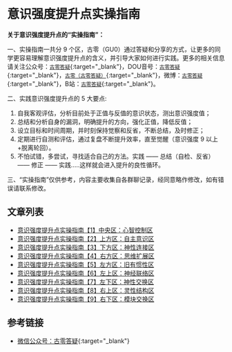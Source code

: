 # 意识强度提升点实操指南


**关于意识强度提升点的“实操指南”：**

一、实操指南一共分 9 个区，古零（GU0）通过答疑和分享的方式，让更多的同学更容易理解意识强度提升点的含义，并引导大家如何进行实践。更多的相关信息请关注公众号：[`古零答疑`](https://mp.weixin.qq.com/s?src=11&timestamp=1719292413&ver=5343&signature=uDrOvetLQOpMJa4a*9AgYfgmPOrq5MHGfUadJjEY0LkYFKGKUfVvAXlamK7mieXorEiOF-teIWeNAFZ0DgL4Aa8uMgzrOf2IYfK8ATvv0T83LhADJle-7qX7oa*aMiJ5&new=1){:target="_blank"}，DOU音号：[`古零答疑`](https://www.douyin.com/user/MS4wLjABAAAArrn7gFviGb8yRk1jHvCr4Db0e4lP9lyAKPaNTycdKwRepKjzTmxT8WUmVdKgKhoW){:target="_blank"}，[`古零（古零答疑）`](https://www.douyin.com/user/MS4wLjABAAAAh2dt_w8_ReT1HDFafAziSSc4Yg2EfRtPQsYa87M31-rd8vf7WQNRUSSFans0vnub){:target="_blank"}，微博：[`古零答疑`](https://weibo.com/u/1237469017){:target="_blank"}，B站：[`古零答疑`](https://space.bilibili.com/409042184){:target="_blank"}。

二、实践意识强度提升点的 5 大要点:

1. 自我客观评估，分析目前处于正值与反值的意识状态，测出意识强度值；
1. 总结和分析自身的漏洞，明确提升的方向，强化正值，降低反值；
1. 设立目标和时间周期，并时刻保持觉察和反省，不断总结，及时修正；
1. 定期进行自测和评估，通过复盘不断提升效率，直至觉醒（意识强度 9 以上+脱离轮回）。
1. 不怕试错，多尝试，寻找适合自己的方法。实践 —— 总结（自检、反省）—— 修正 —— 实践.....这样就会进入提升的良性循环。

三、“实操指南”仅供参考，内容主要收集自各群聊记录，经同意略作修改，如有错误请联系修改。


## 文章列表

* [意识强度提升点实操指南【1】中央区：心智控制区](../practical-guide-to-enhancing-consciousness-intensity/01/index.md)
* [意识强度提升点实操指南【2】上方区：自主意识区](../practical-guide-to-enhancing-consciousness-intensity/02/index.md)
* [意识强度提升点实操指南【3】下方区：神性连接区](../practical-guide-to-enhancing-consciousness-intensity/03/index.md)
* [意识强度提升点实操指南【4】右方区：思维扩展区](../practical-guide-to-enhancing-consciousness-intensity/04/index.md)
* [意识强度提升点实操指南【5】左方区：旧有惯性区](../practical-guide-to-enhancing-consciousness-intensity/05/index.md)
* [意识强度提升点实操指南【6】左上区：神经联络区](../practical-guide-to-enhancing-consciousness-intensity/06/index.md)
* [意识强度提升点实操指南【7】左下区：神性交换区](../practical-guide-to-enhancing-consciousness-intensity/07/index.md)
* [意识强度提升点实操指南【8】右上区：灵性结构区](../practical-guide-to-enhancing-consciousness-intensity/08/index.md)
* [意识强度提升点实操指南【9】右下区：模块交换区](../practical-guide-to-enhancing-consciousness-intensity/09/index.md)


## 参考链接

* [微信公众号：古零答疑](https://mp.weixin.qq.com/mp/appmsgalbum?__biz=MzAxMzg5MDI2MA==&action=getalbum&album_id=2352601578056220672&scene=173&subscene=&sessionid=svr_e304c83b137&enterid=1719292036&from_msgid=2247497545&from_itemidx=1&count=3&nolastread=1#wechat_redirect){:target="_blank"}